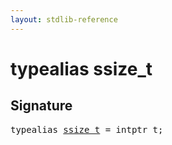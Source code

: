 ```yaml
---
layout: stdlib-reference
---
```


# typealias ssize\_t

## Signature

<pre>
<span class='code_keyword'>typealias</span> <a href="/stdlib-reference/types/ssize_t" class="code_type">ssize_t</a> = intptr_t;
</pre>

